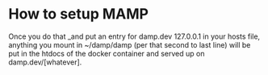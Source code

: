 # How to setup MAMP

Once you do that _and put an entry for damp.dev 127.0.0.1 in your hosts file, anything you mount in ~/damp/damp (per that second to last line) will be put in the htdocs of the docker container and served up on damp.dev/[whatever].


